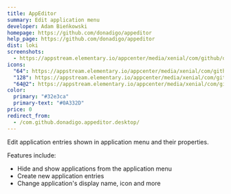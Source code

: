 ```yaml
---
title: AppEditor
summary: Edit application menu
developer: Adam Bieńkowski
homepage: https://github.com/donadigo/appeditor
help_page: https://github.com/donadigo/appeditor
dist: loki
screenshots:
  - https://appstream.elementary.io/appcenter/media/xenial/com/github/donadigo.appeditor.desktop/011E290055635F7F5BE25E3255C2A248/screenshots/image-1_orig.png
icons:
  "64": https://appstream.elementary.io/appcenter/media/xenial/com/github/donadigo.appeditor.desktop/011E290055635F7F5BE25E3255C2A248/icons/64x64/com.github.donadigo.appeditor_com.github.donadigo.appeditor.png
  "128": https://appstream.elementary.io/appcenter/media/xenial/com/github/donadigo.appeditor.desktop/011E290055635F7F5BE25E3255C2A248/icons/128x128/com.github.donadigo.appeditor_com.github.donadigo.appeditor.png
  "64@2": https://appstream.elementary.io/appcenter/media/xenial/com/github/donadigo.appeditor.desktop/011E290055635F7F5BE25E3255C2A248/icons/64x64@2/com.github.donadigo.appeditor_com.github.donadigo.appeditor.png
color:
  primary: "#32e3ca"
  primary-text: "#0A332D"
price: 0
redirect_from:
  - /com.github.donadigo.appeditor.desktop/
---
```


<p>Edit application entries shown in application menu and their properties.</p>
<p>Features include:</p>
<ul>
  <li>Hide and show applications from the application menu</li>
  <li>Create new application entries</li>
  <li>Change application&apos;s display name, icon and more</li>
</ul>